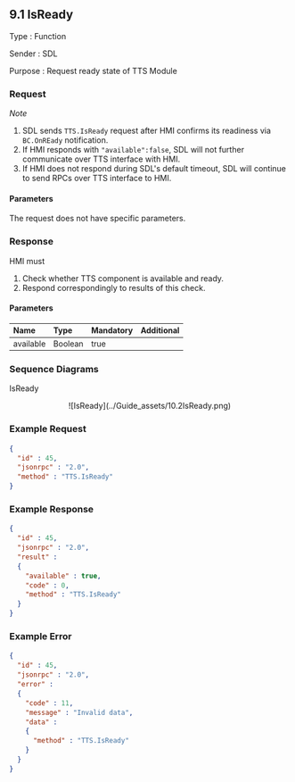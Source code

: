 ## 9.1 IsReady

Type
: Function

Sender
: SDL

Purpose
: Request ready state of TTS Module

### Request

_Note_

1. SDL sends `TTS.IsReady` request after HMI confirms its readiness via `BC.OnREady` notification.
2. If HMI responds with `"available":false`, SDL will not further communicate over TTS interface with HMI.
3. If HMI does not respond during SDL's default timeout, SDL will continue to send RPCs over TTS interface to HMI.


#### Parameters

The request does not have specific parameters.

### Response

HMI must

1. Check whether TTS component is available and ready.
2. Respond correspondingly to results of this check.


#### Parameters

|Name|Type|Mandatory|Additional|
|:---|:---|:--------|:---------|
|available|Boolean|true||

### Sequence Diagrams

IsReady
<center>![IsReady](../Guide_assets/10.2IsReady.png)</center>


### Example Request

```json
{
  "id" : 45,
  "jsonrpc" : "2.0",
  "method" : "TTS.IsReady"
}
```
### Example Response

```json
{
  "id" : 45,
  "jsonrpc" : "2.0",
  "result" :
  {
    "available" : true,
    "code" : 0,
    "method" : "TTS.IsReady"
  }
}
```

### Example Error

```json
{
  "id" : 45,
  "jsonrpc" : "2.0",
  "error" :
  {
    "code" : 11,
    "message" : "Invalid data",
    "data" :
    {
      "method" : "TTS.IsReady"
    }
  }
}
```
